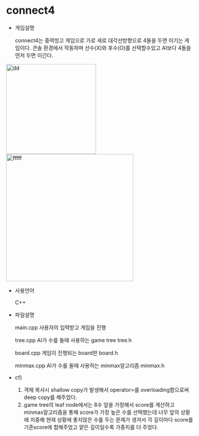 # connect4


* 게임설명

  connect4는 중력빙고 게임으로 가로 세로 대각선방향으로 4돌을 두면 이기는 게임이다.
  콘솔 환경에서 작동하며 선수(X)와 후수(O)를 선택할수있고 AI보다 4돌을 먼저 두면 이긴다.

<div>
<img width="241" alt="dd" src="https://user-images.githubusercontent.com/41245313/92613255-b96c1900-f2f5-11ea-9ba0-ccf70939dee7.png">
<img width="341" alt="fffff" src="https://user-images.githubusercontent.com/41245313/92614306-de14c080-f2f6-11ea-9fae-b188602f687f.png">
</div>

* 사용언어 

  C++

* 파일설명

  main.cpp  사용자의 입력받고 게임을 진행

  tree.cpp  AI가 수를 둘때 사용하는 game tree 
  tree.h 

  board.cpp  게임이 진행되는 board판
  board.h

  minmax.cpp  AI가 수를 둘때 사용하는 minmax알고리즘 
  minmax.h

* cf) 
  1. 객체 복사시 shallow copy가 발생해서 operator=를 overloading함으로써 deep copy를 해주었다.
  2. game tree의 leaf node에서는 8수 앞을 가정해서 score를 계산하고 minmax알고리즘을 통해 score가
  가장 높은 수를 선택했는데 너무 앞의 상황에 치중해 현재 상황에 좋지않은 수를 두는 문제가 생겨서 
  각 깊이마다 score를 기존score에 합해주었고 얕은 깊이일수록 가중치를 더 주었다.




